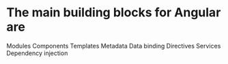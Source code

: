  # The main building blocks for Angular are

 Modules
 Components
 Templates
 Metadata
 Data binding
 Directives
 Services
 Dependency injection
 